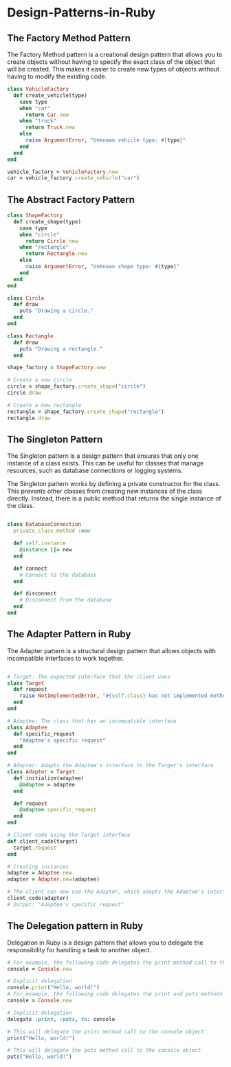 # Design-Patterns-in-Ruby


## The Factory Method Pattern

The Factory Method pattern is a creational design pattern that allows you to create objects without having to specify the exact class of the object that will be created. 
This makes it easier to create new types of objects without having to modify the existing code.

```ruby
class VehicleFactory
  def create_vehicle(type)
    case type
    when "car"
      return Car.new
    when "truck"
      return Truck.new
    else
      raise ArgumentError, "Unknown vehicle type: #{type}"
    end
  end
end

vehicle_factory = VehicleFactory.new
car = vehicle_factory.create_vehicle("car")

```

## The Abstract Factory Pattern

```ruby
class ShapeFactory
  def create_shape(type)
    case type
    when "circle"
      return Circle.new
    when "rectangle"
      return Rectangle.new
    else
      raise ArgumentError, "Unknown shape type: #{type}"
    end
  end
end

class Circle
  def draw
    puts "Drawing a circle."
  end
end

class Rectangle
  def draw
    puts "Drawing a rectangle."
  end

shape_factory = ShapeFactory.new

# Create a new circle
circle = shape_factory.create_shape("circle")
circle.draw

# Create a new rectangle
rectangle = shape_factory.create_shape("rectangle")
rectangle.draw
```
## The Singleton Pattern

The Singleton pattern is a design pattern that ensures that only one instance of a class exists. This can be useful for classes that manage resources, such as database connections or logging systems.

The Singleton pattern works by defining a private constructor for the class. This prevents other classes from creating new instances of the class directly. Instead, there is a public method that returns the single instance of the class.

``` ruby

class DatabaseConnection
  private_class_method :new

  def self.instance
    @instance ||= new
  end

  def connect
    # Connect to the database
  end

  def disconnect
    # Disconnect from the database
  end
end
```

## The Adapter Pattern in Ruby

The Adapter pattern is a structural design pattern that allows objects with incompatible interfaces to work together.


```ruby

# Target: The expected interface that the client uses
class Target
  def request
    raise NotImplementedError, "#{self.class} has not implemented method '#{__method__}'"
  end
end

# Adaptee: The class that has an incompatible interface
class Adaptee
  def specific_request
    "Adaptee's specific request"
  end
end

# Adapter: Adapts the Adaptee's interface to the Target's interface
class Adapter < Target
  def initialize(adaptee)
    @adaptee = adaptee
  end

  def request
    @adaptee.specific_request
  end
end

# Client code using the Target interface
def client_code(target)
  target.request
end

# Creating instances
adaptee = Adaptee.new
adapter = Adapter.new(adaptee)

# The client can now use the Adapter, which adapts the Adaptee's interface
client_code(adapter)
# Output: "Adaptee's specific request"

```
## The Delegation pattern in Ruby

Delegation in Ruby is a design pattern that allows you to delegate the responsibility for handling a task to another object. 

```ruby
# For example, the following code delegates the print method call to the console object:
console = Console.new

# Explicit delegation
console.print("Hello, world!")
# For example, the following code delegates the print and puts methods to the console object:
console = Console.new

# Implicit delegation
delegate :print, :puts, to: console

# This will delegate the print method call to the console object
print("Hello, world!")

# This will delegate the puts method call to the console object
puts("Hello, world!")



```

